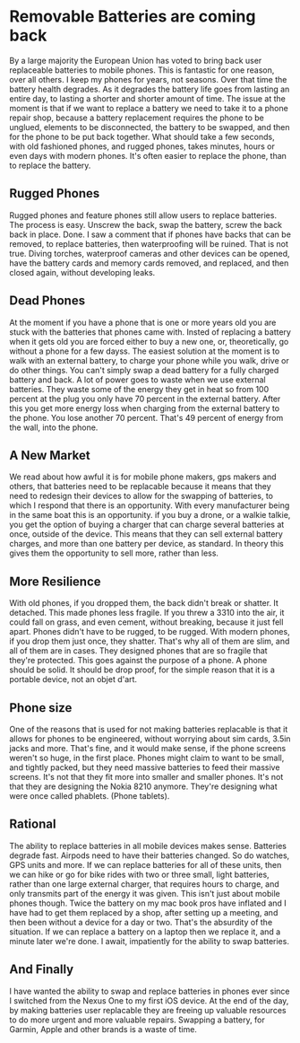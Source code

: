 # Removable Batteries are coming back

By a large majority the European Union has voted to bring back user replaceable batteries to mobile phones. This is fantastic for one reason, over all others. I keep my phones for years, not seasons. Over that time the battery health degrades. As it degrades the battery life goes from lasting an entire day, to lasting a shorter and shorter amount of time.
The issue at the moment is that if we want to replace a battery we need to take it to a phone repair shop, because a battery replacement requires the phone to be unglued, elements to be disconnected, the battery to be swapped, and then for the phone to be put back together. What should take a few seconds, with old fashioned phones, and rugged phones, takes minutes, hours or even days with modern phones. It's often easier to replace the phone, than to replace the battery.

## Rugged Phones

Rugged phones and feature phones still allow users to replace batteries. The process is easy. Unscrew the back, swap the battery, screw the back back in place. Done. I saw a comment that if phones have backs that can be removed, to replace batteries, then waterproofing will be ruined. That is not true. Diving torches, waterproof cameras and other devices can be opened, have the battery cards and memory cards removed, and replaced, and then closed again, without developing leaks.

## Dead Phones

At the moment if you have a phone that is one or more years old you are stuck with the batteries that phones came with. Insted of replacing a battery when it gets old you are forced either to buy a new one, or, theoretically, go without a phone for a few dayss. The easiest solution at the moment is to walk with an external battery, to charge your phone while you walk, drive or do other things. You can't simply swap a dead battery for a fully charged battery and back.
A lot of power goes to waste when we use external batteries. They waste some of the energy they get in heat so from 100 percent at the plug you only have 70 percent in the external battery. After this you get more energy loss when charging from the external battery to the phone. You lose another 70 percent. That's 49 percent of energy from the wall, into the phone.

## A New Market

We read about how awful it is for mobile phone makers, gps makers and others, that batteries need to be replacable because it means that they need to redesign their devices to allow for the swapping of batteries, to which I respond that there is an opportunity. With every manufacturer being in the same boat this is an opportunity.
if you buy a drone, or a walkie talkie, you get the option of buying a charger that can charge several batteries at once, outside of the device. This means that they can sell external battery charges, and more than one battery per device, as standard. In theory this gives them the opportunity to sell more, rather than less.

## More Resilience

With old phones, if you dropped them, the back didn't break or shatter. It detached. This made phones less fragile. If you threw a 3310 into the air, it could fall on grass, and even cement, without breaking, because it just fell apart. Phones didn't have to be rugged, to be rugged.
With modern phones, if you drop them just once, they shatter. That's why all of them are slim, and all of them are in cases. They designed phones that are so fragile that they're protected. This goes against the purpose of a phone. A phone should be solid. It should be drop proof, for the simple reason that it is a portable device, not an objet d'art.

## Phone size

One of the reasons that is used for not making batteries replacable is that it allows for phones to be engineered, without worrying about sim cards, 3.5in jacks and more. That's fine, and it would make sense, if the phone screens weren't so huge, in the first place. Phones might claim to want to be small, and tightly packed, but they need massive batteries to feed their massive screens. It's not that they fit more into smaller and smaller phones. It's not that they are designing the Nokia 8210 anymore. They're designing what were once called phablets. (Phone tablets).

## Rational

The ability to replace batteries in all mobile devices makes sense. Batteries degrade fast. Airpods need to have their batteries changed. So do watches, GPS units and more. If we can replace batteries for all of these units, then we can hike or go for bike rides with two or three small, light batteries, rather than one large external charger, that requires hours to charge, and only transmits part of the energy it was given.
This isn't just about mobile phones though. Twice the battery on my mac book pros have inflated and I have had to get them replaced by a shop, after setting up a meeting, and then been without a device for a day or two. That's the absurdity of the situation. If we can replace a battery on a laptop then we replace it, and a minute later we're done. I await, impatiently for the ability to swap batteries.

## And Finally

I have wanted the ability to swap and replace batteries in phones ever since I switched from the Nexus One to my first iOS device. At the end of the day, by making batteries user replacable they are freeing up valuable resources to do more urgent and more valuable repairs. Swapping a battery, for Garmin, Apple and other brands is a waste of time.
